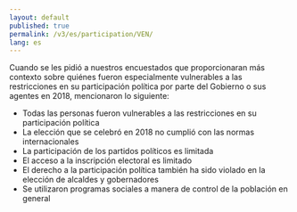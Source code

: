 ```yaml
---
layout: default
published: true
permalink: /v3/es/participation/VEN/
lang: es
---
```


Cuando se les pidió a nuestros encuestados que proporcionaran más contexto sobre quiénes fueron especialmente vulnerables a las restricciones en su participación política por parte del Gobierno o sus agentes en 2018, mencionaron lo siguiente:
-	Todas las personas fueron vulnerables a las restricciones en su participación política
-	La elección que se celebró en 2018 no cumplió con las normas internacionales
-	La participación de los partidos políticos es limitada
-	El acceso a la inscripción electoral es limitado
-	El derecho a la participación política también ha sido violado en la elección de alcaldes y gobernadores
-	Se utilizaron programas sociales a manera de control de la población en general

